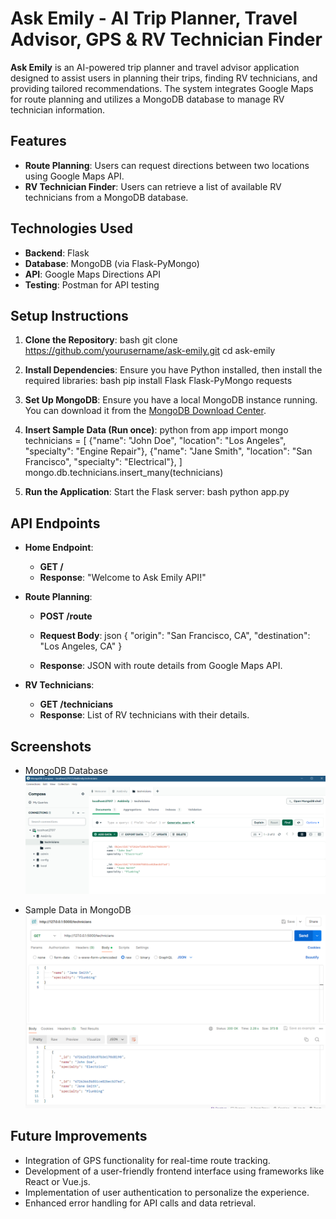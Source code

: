# Ask Emily - AI Trip Planner, Travel Advisor, GPS & RV Technician Finder

**Ask Emily** is an AI-powered trip planner and travel advisor application designed to assist users in planning their trips, finding RV technicians, and providing tailored recommendations. The system integrates Google Maps for route planning and utilizes a MongoDB database to manage RV technician information.

## Features

- **Route Planning**: Users can request directions between two locations using Google Maps API.
- **RV Technician Finder**: Users can retrieve a list of available RV technicians from a MongoDB database.

## Technologies Used

- **Backend**: Flask
- **Database**: MongoDB (via Flask-PyMongo)
- **API**: Google Maps Directions API
- **Testing**: Postman for API testing

## Setup Instructions

1. **Clone the Repository**:
   bash
   git clone https://github.com/yourusername/ask-emily.git
   cd ask-emily
   

2. **Install Dependencies**: Ensure you have Python installed, then install the required libraries:
   bash
   pip install Flask Flask-PyMongo requests
   

3. **Set Up MongoDB**: Ensure you have a local MongoDB instance running. You can download it from the [MongoDB Download Center](https://www.mongodb.com/try/download/community).

4. **Insert Sample Data (Run once)**:
   python
   from app import mongo
   technicians = [
       {"name": "John Doe", "location": "Los Angeles", "specialty": "Engine Repair"},
       {"name": "Jane Smith", "location": "San Francisco", "specialty": "Electrical"},
   ]
   mongo.db.technicians.insert_many(technicians)
   

5. **Run the Application**: Start the Flask server:
   bash
   python app.py
   

## API Endpoints

- **Home Endpoint**:
  - **GET /** 
  - **Response**: "Welcome to Ask Emily API!"

- **Route Planning**:
  - **POST /route**
  - **Request Body**:
    json
    {
        "origin": "San Francisco, CA",
        "destination": "Los Angeles, CA"
    }
    
  - **Response**: JSON with route details from Google Maps API.

- **RV Technicians**:
  - **GET /technicians**
  - **Response**: List of RV technicians with their details.

## Screenshots

- MongoDB Database  
  ![MongoDB Database](https://github.com/akshitha2903/AskEmily/blob/main/backend/mongodb.png)

- Sample Data in MongoDB  
  ![Sample Data](https://github.com/akshitha2903/AskEmily/blob/main/backend/postman.png)

## Future Improvements

- Integration of GPS functionality for real-time route tracking.
- Development of a user-friendly frontend interface using frameworks like React or Vue.js.
- Implementation of user authentication to personalize the experience.
- Enhanced error handling for API calls and data retrieval.
